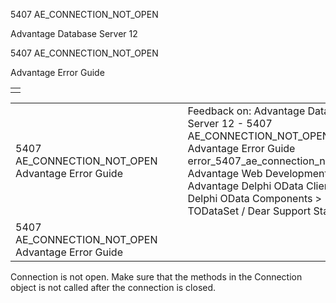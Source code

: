 5407 AE\_CONNECTION\_NOT\_OPEN




Advantage Database Server 12  

5407 AE\_CONNECTION\_NOT\_OPEN

Advantage Error Guide

|  |
| --- |
|  |

|  |  |  |  |  |
| --- | --- | --- | --- | --- |
| 5407 AE\_CONNECTION\_NOT\_OPEN  Advantage Error Guide |  |  | Feedback on: Advantage Database Server 12 - 5407 AE\_CONNECTION\_NOT\_OPEN Advantage Error Guide error\_5407\_ae\_connection\_not\_open Advantage Web Development > Advantage Delphi OData Client > Delphi OData Components > TODataSet / Dear Support Staff, |  |
| 5407 AE\_CONNECTION\_NOT\_OPEN  Advantage Error Guide |  |  |  |  |

Connection is not open. Make sure that the methods in the Connection object is not called after the connection is closed.